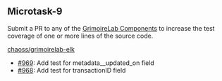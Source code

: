 ## Microtask-9

Submit a PR to any of the [GrimoireLab Components](https://github.com/chaoss/grimoirelab#grimoirelab-components) to increase the test coverage of one or more lines of the source code.

[chaoss/grimoirelab-elk](https://github.com/chaoss/grimoirelab-elk)

- [#969](https://github.com/chaoss/grimoirelab-elk/pull/969): Add test for metadata\_\_updated_on field
- [#968](https://github.com/chaoss/grimoirelab-elk/pull/968): Add test for transactionID field
